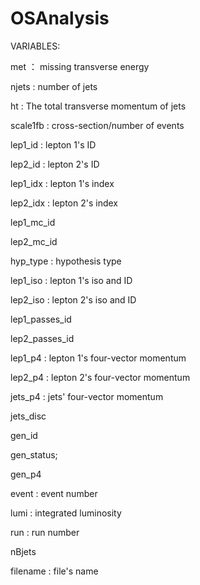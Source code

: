 # OSAnalysis

VARIABLES:


met ： missing transverse energy

njets : number of jets

ht : The total transverse momentum of jets

scale1fb : cross-section/number of events

lep1_id : lepton 1's ID

lep2_id : lepton 2's ID

lep1_idx : lepton 1's index

lep2_idx : lepton 2's index

lep1_mc_id

lep2_mc_id

hyp_type : hypothesis type

lep1_iso : lepton 1's iso and ID

lep2_iso : lepton 2's iso and ID

lep1_passes_id

lep2_passes_id

lep1_p4 : lepton 1's four-vector momentum

lep2_p4 : lepton 2's four-vector momentum

jets_p4 : jets' four-vector momentum

jets_disc

gen_id

gen_status;

gen_p4

event : event number

lumi : integrated luminosity

run : run number

nBjets

filename : file's name
